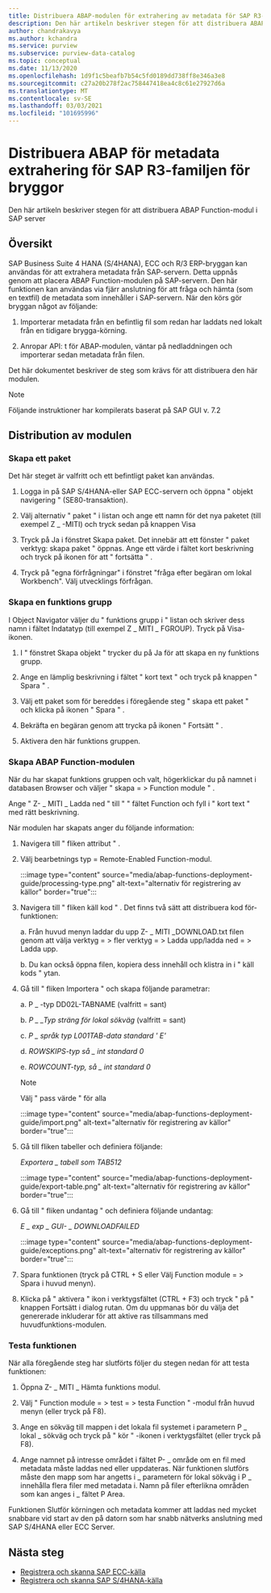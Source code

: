 ```yaml
---
title: Distribuera ABAP-modulen för extrahering av metadata för SAP R3-familjen av bryggor i Azure avdelningens kontroll
description: Den här artikeln beskriver stegen för att distribuera ABAP Function-modul i SAP server
author: chandrakavya
ms.author: kchandra
ms.service: purview
ms.subservice: purview-data-catalog
ms.topic: conceptual
ms.date: 11/13/2020
ms.openlocfilehash: 1d9f1c5beafb7b54c5fd0189dd738ff8e346a3e8
ms.sourcegitcommit: c27a20b278f2ac758447418ea4c8c61e27927d6a
ms.translationtype: MT
ms.contentlocale: sv-SE
ms.lasthandoff: 03/03/2021
ms.locfileid: "101695996"
---
```

# <a name="deploy-the-metadata-extraction-abap-function-module-for-the-sap-r3-family-of-bridges"></a>Distribuera ABAP för metadata extrahering för SAP R3-familjen för bryggor 
Den här artikeln beskriver stegen för att distribuera ABAP Function-modul i SAP server
## <a name="overview"></a>Översikt 

SAP Business Suite 4 HANA (S/4HANA), ECC och R/3 ERP-bryggan kan användas för att extrahera metadata från SAP-servern. Detta uppnås genom att placera ABAP Function-modulen på SAP-servern. Den här funktionen kan användas via fjärr anslutning för att fråga och hämta (som en textfil) de metadata som innehåller i SAP-servern.
När den körs gör bryggan något av följande:

1.  Importerar metadata från en befintlig fil som redan har laddats ned lokalt från en tidigare brygga-körning.

2.  Anropar API: t för ABAP-modulen, väntar på nedladdningen och importerar sedan metadata från filen.

Det här dokumentet beskriver de steg som krävs för att distribuera den här modulen.

> [!Note] 
>Följande instruktioner har kompilerats baserat på SAP GUI v. 7.2

## <a name="deployment-of-the-module"></a>Distribution av modulen 

### <a name="create-a-package"></a>Skapa ett paket 

Det här steget är valfritt och ett befintligt paket kan användas.

1.  Logga in på SAP S/4HANA-eller SAP ECC-servern och öppna \" objekt navigering \" (SE80-transaktion).

2.  Välj alternativ \" paket \" i listan och ange ett namn för det nya paketet (till exempel Z \_ -MITI) och tryck sedan på knappen Visa

3.  Tryck på Ja i fönstret Skapa paket. Det innebär att ett fönster \" paket verktyg: skapa paket \" öppnas. Ange ett värde i fältet kort beskrivning och tryck på ikonen för att \" fortsätta \" .

4.  Tryck på "egna förfrågningar" i fönstret "fråga efter begäran om lokal Workbench". Välj utvecklings förfrågan.

### <a name="create-a-function-group"></a>Skapa en funktions grupp 

I Object Navigator väljer du \" funktions grupp i \" listan och skriver dess namn i fältet Indatatyp (till exempel Z \_ MITI \_ FGROUP). Tryck på Visa-ikonen.

1.  I \" fönstret Skapa objekt \" trycker du på Ja för att skapa en ny funktions grupp.

2.  Ange en lämplig beskrivning i fältet \" kort text \" och tryck på knappen \" Spara \" .

3.  Välj ett paket som för bereddes i föregående steg \" skapa ett paket \" och klicka på ikonen \" Spara \" .

4.  Bekräfta en begäran genom att trycka på ikonen \" Fortsätt \" .

5.  Aktivera den här funktions gruppen.

### <a name="create-the-abap-function-module"></a>Skapa ABAP Function-modulen 

När du har skapat funktions gruppen och valt, högerklickar du på namnet i databasen Browser och väljer \" skapa = \> Function module \" .

Ange \" Z- \_ MITI \_ Ladda ned \" till \" \" fältet Function och fyll i \" kort text \" med rätt beskrivning.

När modulen har skapats anger du följande information:

1.  Navigera till \" fliken attribut \" .

2.  Välj bearbetnings typ = Remote-Enabled Function-modul.

    :::image type="content" source="media/abap-functions-deployment-guide/processing-type.png" alt-text="alternativ för registrering av källor" border="true":::

3.  Navigera till \" fliken käll kod \" . Det finns två sätt att distribuera kod för-funktionen:

    a.  Från huvud menyn laddar du upp Z- \_ MITI \_DOWNLOAD.txt filen genom att välja verktyg = \> fler verktyg = \> Ladda upp/ladda ned = \> Ladda upp.

    b.  Du kan också öppna filen, kopiera dess innehåll och klistra in i \" käll kods \" ytan.

4.  Gå till \" fliken Importera \" och skapa följande parametrar:

    a.  P \_ -typ DD02L-TABNAME (valfritt = sant)

    b.  *P \_ \_Typ sträng för lokal sökväg* (valfritt = sant)

    c.  *P \_ språk typ L001TAB-data standard \' E\'*

    d.  *ROWSKIPS-typ så \_ int standard 0*

    e.  *ROWCOUNT-typ, så \_ int standard 0*

    > [!Note]
    > Välj \" pass värde \" för alla

    :::image type="content" source="media/abap-functions-deployment-guide/import.png" alt-text="alternativ för registrering av källor" border="true":::

5.  Gå till fliken tabeller och definiera följande:

    *Exportera \_ tabell som TAB512*

    :::image type="content" source="media/abap-functions-deployment-guide/export-table.png" alt-text="alternativ för registrering av källor" border="true":::

6.  Gå till \" fliken undantag \" och definiera följande undantag:

    *E \_ exp \_ GUI- \_ DOWNLOADFAILED*

    :::image type="content" source="media/abap-functions-deployment-guide/exceptions.png" alt-text="alternativ för registrering av källor" border="true":::

7.  Spara funktionen (tryck på CTRL + S eller Välj Function module = \> Spara i huvud menyn).

8.  Klicka på \" aktivera \" ikon i verktygsfältet (CTRL + F3) och tryck \" på \" knappen Fortsätt i dialog rutan. Om du uppmanas bör du välja det genererade inkluderar för att aktive ras tillsammans med huvudfunktions-modulen.

### <a name="testing-the-function"></a>Testa funktionen 

När alla föregående steg har slutförts följer du stegen nedan för att testa funktionen:

1.  Öppna Z- \_ MITI \_ Hämta funktions modul.

2.  Välj \" Function module = \> test = \> testa Function \" -modul från huvud menyn (eller tryck på F8).

3.  Ange en sökväg till mappen i det lokala fil systemet i parametern P \_ lokal \_ sökväg och tryck på \" kör \" -ikonen i verktygsfältet (eller tryck på F8).

4.  Ange namnet på intresse området i fältet P- \_ område om en fil med metadata måste laddas ned eller uppdateras. När funktionen slutförs måste den mapp som har angetts i \_ parametern för lokal sökväg i P \_ innehålla flera filer med metadata i. Namn på filer efterlikna områden som kan anges i \_ fältet P Area.

Funktionen Slutför körningen och metadata kommer att laddas ned mycket snabbare vid start av den på datorn som har snabb nätverks anslutning med SAP S/4HANA eller ECC Server.

## <a name="next-steps"></a>Nästa steg

- [Registrera och skanna SAP ECC-källa](register-scan-sapecc-source.md)
- [Registrera och skanna SAP S/4HANA-källa](register-scan-saps4hana-source.md)